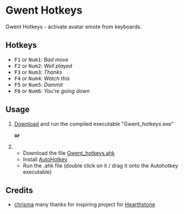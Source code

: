 # Gwent Hotkeys
Gwent Hotkeys - activate avatar emote from keyboards.

## Hotkeys
- <kbd>F1</kbd> or <kbd>Num1</kbd>: *Bad move*
- <kbd>F2</kbd> or <kbd>Num2</kbd>: *Well played*
- <kbd>F3</kbd> or <kbd>Num3</kbd>: *Thanks* 
- <kbd>F4</kbd> or <kbd>Num4</kbd>: *Watch this*
- <kbd>F5</kbd> or <kbd>Num5</kbd>: *Dammit*
- <kbd>F6</kbd> or <kbd>Num6</kbd>: *You're going down*

## Usage
1. [Download][1] and run the compiled executable "Gwent_hotkeys.exe"

    __or__
    
2. * Download the file [Gwent_hotkeys.ahk][2]
   * Install [AutoHotkey][3]
   * Run the .ahk file (double click on it / drag it onto the Autohotkey executable)

## Credits
- [chrisma](https://github.com/chrisma) many thanks for inspiring project for [Hearthstone][4]

  [1]: https://github.com/nowak-mateusz/GwentHotkeys/releases/download/v1.0/Gwent_hotkeys.exe
  [2]: https://raw.githubusercontent.com/nowak-mateusz/GwentHotkeys/master/Gwent_hotkeys.ahk
  [3]: http://ahkscript.org/download/
  [4]: https://github.com/chrisma/Hearthstone-Hotkeys/
  
